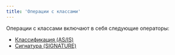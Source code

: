 ```yaml
---
title: 'Операции с классами'
---
```


Операции с классами включают в себя следующие операторы:

-   [Классификация (AS/IS)](Classification_IS_AS_.md)
-   [Сигнатура (SIGNATURE)](Property_signature_CLASS_.md)

 
